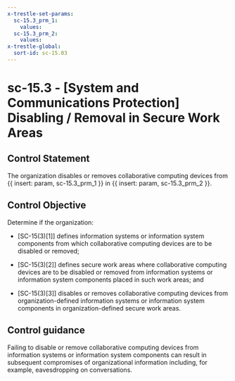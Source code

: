 ```yaml
---
x-trestle-set-params:
  sc-15.3_prm_1:
    values:
  sc-15.3_prm_2:
    values:
x-trestle-global:
  sort-id: sc-15.03
---
```


# sc-15.3 - \[System and Communications Protection\] Disabling / Removal in Secure Work Areas

## Control Statement

The organization disables or removes collaborative computing devices from {{ insert: param, sc-15.3_prm_1 }} in {{ insert: param, sc-15.3_prm_2 }}.

## Control Objective

Determine if the organization:

- \[SC-15(3)[1]\] defines information systems or information system components from which collaborative computing devices are to be disabled or removed;

- \[SC-15(3)[2]\] defines secure work areas where collaborative computing devices are to be disabled or removed from information systems or information system components placed in such work areas; and

- \[SC-15(3)[3]\] disables or removes collaborative computing devices from organization-defined information systems or information system components in organization-defined secure work areas.

## Control guidance

Failing to disable or remove collaborative computing devices from information systems or information system components can result in subsequent compromises of organizational information including, for example, eavesdropping on conversations.
